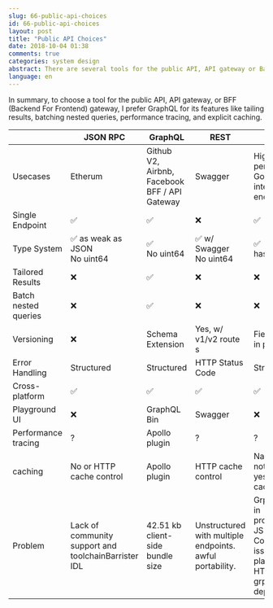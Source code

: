 ```yaml
---
slug: 66-public-api-choices
id: 66-public-api-choices
layout: post
title: "Public API Choices"
date: 2018-10-04 01:38
comments: true
categories: system design
abstract: There are several tools for the public API, API gateway or Backend for Frontend gateway. GraphQL distinguishes itself from others for its features like tailing results, batching nested queries, performance tracing, and explicit caching.
language: en
---
```


In summary, to choose a tool for the public API, API gateway, or BFF (Backend For Frontend) gateway, I prefer GraphQL for its features like tailing results, batching nested queries, performance tracing, and explicit caching.

||JSON RPC|GraphQL|REST|gRPC|
|--- |--- |--- |--- |--- |
|Usecases|Etherum|Github V2, Airbnb, Facebook BFF / API Gateway|Swagger|High performance, Google, internal endpoints|
|Single Endpoint|✅|✅|❌|✅|
|Type System|✅ as weak as JSON <br/> No uint64|✅ <br/> No uint64|✅ w/ Swagger <br/> No uint64|✅  <br/>has uint64|
|Tailored Results|❌|✅|❌|❌|
|Batch nested queries|❌|✅|❌|❌|
|Versioning|❌|Schema Extension|Yes, w/ v1/v2 route s|Field Numbers in protobuf|
|Error Handling|Structured|Structured|HTTP Status Code|Structured|
|Cross-platform|✅|✅|✅|✅|
|Playground UI|❌|GraphQL Bin|Swagger|❌|
|Performance tracing|?|Apollo plugin|?|?|
|caching|No or HTTP cache control|Apollo plugin|HTTP cache control|Native support not yet.  but still yes w/ HTTP cache control|
|Problem|Lack of community support and toolchainBarrister IDL|42.51 kb client-side bundle size|Unstructured with multiple endpoints. awful portability.|Grpc-web dev in progress140kb JS bundle. Compatibility issues: not all places support HTTP2 and grpc dependencies|
